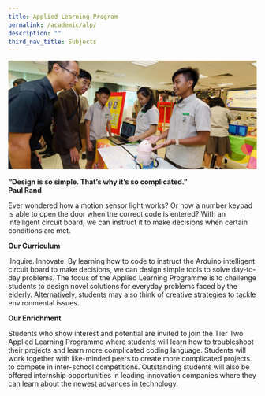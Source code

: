 ```yaml
---
title: Applied Learning Program
permalink: /academic/alp/
description: ""
third_nav_title: Subjects
---
```



![](/images/Applied-learning-programme.jpg)

**“Design is so simple. That’s why it’s so complicated.”<br>
Paul Rand**

Ever wondered how a motion sensor light works? Or how a number keypad is able to open the door when the correct code is entered? With an intelligent circuit board, we can instruct it to make decisions when certain conditions are met.

**Our Curriculum**

iInquire.iInnovate. By learning how to code to instruct the Arduino intelligent circuit board to make decisions, we can design simple tools to solve day-to-day problems. The focus of the Applied Learning Programme is to challenge students to design novel solutions for everyday problems faced by the elderly. Alternatively, students may also think of creative strategies to tackle environmental issues.

**Our Enrichment**

Students who show interest and potential are invited to join the Tier Two Applied Learning Programme where students will learn how to troubleshoot their projects and learn more complicated coding language. Students will work together with like-minded peers to create more complicated projects to compete in inter-school competitions. Outstanding students will also be offered internship opportunities in leading innovation companies where they can learn about the newest advances in technology.